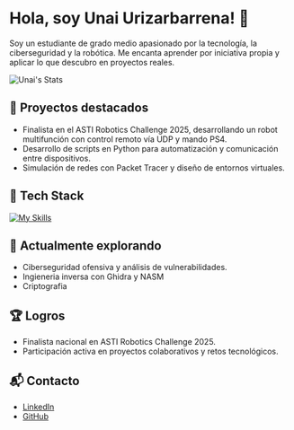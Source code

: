 # Hola, soy Unai Urizarbarrena! 👋

Soy un estudiante de grado medio apasionado por la tecnología, la ciberseguridad y la robótica. Me encanta aprender por iniciativa propia y aplicar lo que descubro en proyectos reales.

![Unai's Stats](https://github-readme-stats.vercel.app/api?username=Unaioff&theme=vue-dark&show_icons=true&hide_border=true&count_private=true)

## 🚀 Proyectos destacados
- Finalista en el ASTI Robotics Challenge 2025, desarrollando un robot multifunción con control remoto vía UDP y mando PS4.
- Desarrollo de scripts en Python para automatización y comunicación entre dispositivos.
- Simulación de redes con Packet Tracer y diseño de entornos virtuales.

## 🧠 Tech Stack
[![My Skills](https://skillicons.dev/icons?i=python,html,css,js,linux,kali,bash,vscode)](https://skillicons.dev)


## 🌱 Actualmente explorando

- Ciberseguridad ofensiva y análisis de vulnerabilidades.
- Ingieneria inversa con Ghidra y NASM
- Criptografia

## 🏆 Logros

- Finalista nacional en ASTI Robotics Challenge 2025.
- Participación activa en proyectos colaborativos y retos tecnológicos.

## 📬 Contacto

- [LinkedIn](https://www.linkedin.com/in/unai-urizarbarrena-de-la-torre-879690389/)
- [GitHub](https://github.com/Unaioff)




